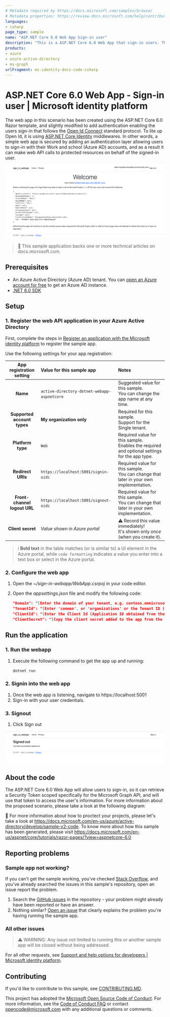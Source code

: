 ```yaml
---
# Metadata required by https://docs.microsoft.com/samples/browse/
# Metadata properties: https://review.docs.microsoft.com/help/contribute/samples/process/onboarding?branch=main#add-metadata-to-readme
languages:
- csharp
page_type: sample
name: "ASP.NET Core 6.0 Web App Sign-in user"
description: "This is a ASP.NET Core 6.0 Web App that sign-in users. The code in this sample is used by one or more articles on docs.microsoft.com."
products:
- azure
- azure-active-directory
- ms-graph
urlFragment: ms-identity-docs-code-csharp
---
```

# ASP.NET Core 6.0 Web App - Sign-in user | Microsoft identity platform

<!-- Build badges here
![Build passing.](https://img.shields.io/badge/build-passing-brightgreen.svg) ![Code coverage.](https://img.shields.io/badge/coverage-100%25-brightgreen.svg) ![License.](https://img.shields.io/badge/license-MIT-green.svg)
-->

The web app in this scenario has been created using the ASP.NET Core 6.0 Razor template, and slightly modified to add authentication enabling the users sign-in that follows the [Open Id Connect](https://docs.microsoft.com/en-us/azure/active-directory/develop/v2-protocols-oidc) standard protocol. To lite up Open Id, it is using [ASP.NET Core Identity](https://docs.microsoft.com/en-us/aspnet/core/security/authentication/identity?view=aspnetcore-6.0) middlewares.  In other words, a simple web app is secured by adding an authentication layer allowing users to sign-in with their Work and school (Azure AD) accounts, and as a result it can make web API calls to protected resources on behalf of the signed-in user.

![A screenshot of an ASP.NET Core 6.0 Web App displaying a response from Microsoft Graph.](./app-signedin.png)

> :page_with_curl: This sample application backs one or more technical articles on docs.microsoft.com. <!-- TODO: Link to first tutorial in series when published. -->

## Prerequisites

- An Azure Active Directory (Azure AD) tenant. You can [open an Azure account for free](https://azure.microsoft.com/free) to get an Azure AD instance.
- [.NET 6.0 SDK](https://dotnet.microsoft.com/download/dotnet/6.0)

## Setup

### 1. Register the web API application in your Azure Active Directory

First, complete the steps in [Register an application with the Microsoft identity platform](https://docs.microsoft.com/azure/active-directory/develop/quickstart-register-app) to register the sample app.

Use the following settings for your app registration:

| App registration <br/> setting | Value for this sample app                          | Notes                                                                                                       |
|:------------------------------:|:---------------------------------------------------|:------------------------------------------------------------------------------------------------------------|
| **Name**                       | `active-directory-dotnet-webapp-aspnetcore`        | Suggested value for this sample. <br/> You can change the app name at any time.                             |
| **Supported account types**    | **My organization only**                           | Required for this sample. <br/> Support for the Single tenant.                                              |
| **Platform type**              | `Web`                                              | Required value for this sample. <br/> Enables the required and optional settings for the app type.          |
| **Redirect URIs**              | `https://localhost:5001/signin-oidc`               | Required value for this sample. <br/> You can change that later in your own implementation.                 |
| **Front-channel logout URL**   | `https://localhost:5001/signout-oidc`              | Required value for this sample. <br/> You can change that later in your own implementation.                 |
| **Client secret**              | _Value shown in Azure portal_                      | :warning: Record this value immediately! <br/> It's shown only _once_ (when you create it).                 |

> :information_source: **Bold text** in the table matches (or is similar to) a UI element in the Azure portal, while `code formatting` indicates a value you enter into a text box or select in the Azure portal.

### 2. Configure the web app

1. Open the _~/sign-in-webapp/WebApp.csrpoj_ in your code editor.
1. Open the _appsettings.json_ file and modify the following code:

    ```json
    "Domain": "[Enter the domain of your tenant, e.g. contoso.onmicrosoft.com]",
    "TenantId": "[Enter 'common', or 'organizations' or the Tenant ID (Obtained from the Azure portal. Select 'Endpoints' from the 'App registrations' blade and use the GUID in any of the URLs), e.g. da41245a5-11b3-996c-00a8-4d99re19f292]",
    "ClientId": "[Enter the Client Id (Application ID obtained from the Azure portal), e.g. ba74781c2-53c2-442a-97c2-3d60re42f403]",
    "ClientSecret": "[Copy the client secret added to the app from the Azure portal]",
    ```

## Run the application

### 1. Run the webapp

1. Execute the following command to get the app up and running:

   ```bash
   dotnet run
   ```

### 2. Signin into the web app

1. Once the web app is listening, navigate to https://localhost:5001
1. Sign-in with your user credentials.

### 3. Signout

1. Click Sign out

![A screenshot of an ASP.NET Core 6.0 Web App indicating the user signed-out and allowing click "Sign in" to signin again.](./app-signedout.png)

## About the code

The ASP.NET Core 6.0 Web App will allow users to sign-in, so it can retrieve a Security Token scoped specifically for the Microsoft Graph API, and will use that token to access the user's information. For more information about the proposed scenario, please take a look at the following diagram:

:link: For more information about how to proctect your projects, please let's take a look at https://docs.microsoft.com/en-us/azure/active-directory/develop/sample-v2-code. To know more about how this sample has been generated, please visit https://docs.microsoft.com/en-us/aspnet/core/tutorials/razor-pages/?view=aspnetcore-6.0

## Reporting problems

### Sample app not working?

If you can't get the sample working, you've checked [Stack Overflow](http://stackoverflow.com/questions/tagged/msal), and you've already searched the issues in this sample's repository, open an issue report the problem.

1. Search the [GitHub issues](../../issues) in the repository - your problem might already have been reported or have an answer.
1. Nothing similar? [Open an issue](../../issues/new) that clearly explains the problem you're having running the sample app.

### All other issues

> :warning: WARNING: Any issue _not_ limited to running this or another sample app will be closed without being addressed.

For all other requests, see [Support and help options for developers | Microsoft identity platform](https://docs.microsoft.com/azure/active-directory/develop/developer-support-help-options).

## Contributing

If you'd like to contribute to this sample, see [CONTRIBUTING.MD](/CONTRIBUTING.md).

This project has adopted the [Microsoft Open Source Code of Conduct](https://opensource.microsoft.com/codeofconduct/). For more information, see the [Code of Conduct FAQ](https://opensource.microsoft.com/codeofconduct/faq/) or contact [opencode@microsoft.com](mailto:opencode@microsoft.com) with any additional questions or comments.
